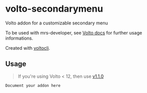 # volto-secondarymenu

Volto addon for a customizable secondary menu
  
To be used with mrs-developer, see [Volto docs](https://docs.voltocms.com/customizing/add-ons/) for further usage informations.

Created with [voltocli](https://github.com/nzambello/voltocli).


## Usage

> If you're using Volto < 12, then use [v1.1.0](https://github.com/collective/volto-secondarymenu/tree/v1.1.0)

`Document your addon here`
